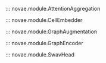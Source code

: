 ::: novae.module.AttentionAggregation

::: novae.module.CellEmbedder

::: novae.module.GraphAugmentation

::: novae.module.GraphEncoder

::: novae.module.SwavHead
